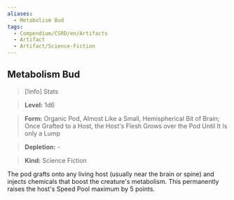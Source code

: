 ```yaml
---
aliases:
  - Metabolism Bud
tags:
  - Compendium/CSRD/en/Artifacts
  - Artifact
  - Artifact/Science-Fiction
---
```

    
      
## Metabolism Bud      
>[!info] Stats      
> **Level:** 1d6      
> **Form:** Organic Pod, Almost Like a Small, Hemispherical Bit of Brain; Once Grafted to a Host, the Host's Flesh Grows over the Pod Until It Is only a Lump      
> **Depletion:** -      
> **Kind:** Science Fiction    
      
The pod grafts onto any living host (usually near the brain or spine) and injects chemicals that boost the creature's metabolism. This permanently raises the host's Speed Pool maximum by 5 points.